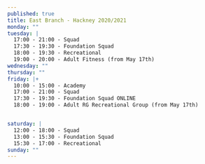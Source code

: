 ```yaml
---
published: true
title: East Branch - Hackney 2020/2021
monday: ""
tuesday: |
  17:00 - 21:00 - Squad
  17:30 - 19:30 - Foundation Squad
  18:00 - 19:30 - Recreational 
  19:00 - 20:00 - Adult Fitness (from May 17th)
wednesday: ""
thursday: ""
friday: |+
  10:00 - 15:00 - Academy
  17:00 - 21:00 - Squad
  17:30 - 19:30 - Foundation Squad ONLINE
  18:00 - 19:00 - Adult RG Recreational Group (from May 17th)


saturday: |
  12:00 - 18:00 - Squad
  13:00 - 15:30 - Foundation Squad
  15:30 - 17:00 - Recreational
sunday: ""
---
```

